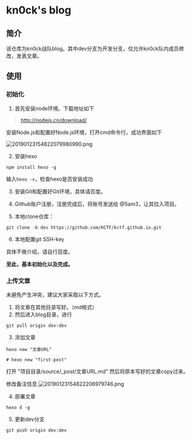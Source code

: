# kn0ck's blog

## 简介
该仓库为kn0ck战队blog。其中dev分支为开发分支，仅允许kn0ck队内成员修改，发表文章。

## 使用

### 初始化

1. 首先安装node环境。下载地址如下

> http://nodejs.cn/download/

安装Node.js和配置好Node.js环境，打开cmd命令行，成功界面如下

![20190123154822079980990.png](https://img.5am3.com/20190123154822079980990.png)

2. 安装hexo

```
npm install hexo -g
```

输入`hexo -v`，检查hexo是否安装成功 

3. 安装Git和配置好Git环境，具体请百度。

4. Github账户注册，注册完成后，将账号发送给 @5am3，让其拉入项目。

5. 本地clone仓库：

```
git clone -b dev https://github.com/KCTF/kctf.github.io.git
```

6. 本地配置git SSH-key

具体不做介绍，请自行百度。


**至此，基本初始化以及完成。**

### 上传文章

未避免产生冲突，建议大家采取以下方式。

1. 将文章在其他目录写好。（md格式）
2. 然后进入blog目录，进行
```
git pull origin dev:dev
```
3. 添加文章

```
hexo new "文章URL"

# hexo new "first-post"
```
打开 "项目目录/source/_post/文章URL.md"
然后将原本写好的文章copy过来。

修改备注信息
![20190123154822206979746.png](https://img.5am3.com/20190123154822206979746.png)

4. 部署文章
```
hexo d -g
```
5. 更新dev分支
```
git push origin dev:dev
```
